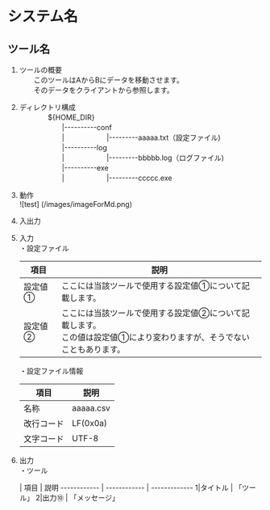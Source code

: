 システム名
======

ツール名
------

1. ツールの概要  
　　このツールはAからBにデータを移動させます。  
　　そのデータをクライアントから参照します。  

1. ディレクトリ構成  
　　　　${HOME_DIR}  
　　　　　　|----------conf  
　　　　　　|　　　　　　|---------aaaaa.txt（設定ファイル)  
　　　　　　|----------log  
　　　　　　|　　　　　　|---------bbbbb.log（ログファイル)  
　　　　　　|----------exe  
　　　　　　|　　　　　　|---------ccccc.exe  

1. 動作  
![test] (/images/imageForMd.png)

1. 入出力  
 1. 入力  
    ・設定ファイル
  
    項目 | 説明
    ------------ | -------------
    設定値① | ここには当該ツールで使用する設定値①について記載します。
    設定値② | ここには当該ツールで使用する設定値②について記載します。<br>この値は設定値①により変わりますが、そうでないこともあります。
 
    ・設定ファイル情報
  
    項目 | 説明
    ------------ | -------------
    名称 | aaaaa.csv
    改行コード | LF(0x0a)
    文字コード | UTF-8

 1. 出力  
    ・ツール
  
     | 項目 | 説明
    ------------ | ------------ | -------------
    1|タイトル | 「ツール」
    2|出力⑩ | 「メッセージ」
